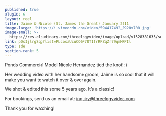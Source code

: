```yaml
---
published: true
slugID: 6
layout: reel
title: Jaime & Nicole (St. James the Great) January 2011
image-large: 'https://i.vimeocdn.com/video/594417492_1920x700.jpg'
image-small: >-
  https://res.cloudinary.com/threelogyvideo/image/upload/v1528381635/sde/Nicole_a.jpg
link: pDsIjlrgSqg?list=PLcosaUcuCQ6F78T1frRFZqZr79qmMRPIl
type: sde
section-rank: 5
---
```

Ponds Commercial Model Nicole Hernandez tied the knot! :)

Her wedding video with her handsome groom, Jaime is so cool that it will make you want to watch it over & over again. 

We shot & edited this some 5 years ago. It’s a classic!

For bookings, send us an email at: inquiry@threelogyvideo.com

Thank you for watching!
